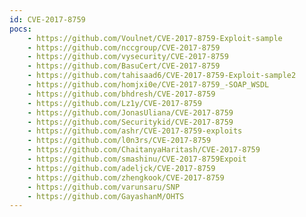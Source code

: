 ```yaml
---
id: CVE-2017-8759
pocs:
    - https://github.com/Voulnet/CVE-2017-8759-Exploit-sample
    - https://github.com/nccgroup/CVE-2017-8759
    - https://github.com/vysecurity/CVE-2017-8759
    - https://github.com/BasuCert/CVE-2017-8759
    - https://github.com/tahisaad6/CVE-2017-8759-Exploit-sample2
    - https://github.com/homjxi0e/CVE-2017-8759_-SOAP_WSDL
    - https://github.com/bhdresh/CVE-2017-8759
    - https://github.com/Lz1y/CVE-2017-8759
    - https://github.com/JonasUliana/CVE-2017-8759
    - https://github.com/Securitykid/CVE-2017-8759
    - https://github.com/ashr/CVE-2017-8759-exploits
    - https://github.com/l0n3rs/CVE-2017-8759
    - https://github.com/ChaitanyaHaritash/CVE-2017-8759
    - https://github.com/smashinu/CVE-2017-8759Expoit
    - https://github.com/adeljck/CVE-2017-8759
    - https://github.com/zhengkook/CVE-2017-8759
    - https://github.com/varunsaru/SNP
    - https://github.com/GayashanM/OHTS
---
```

